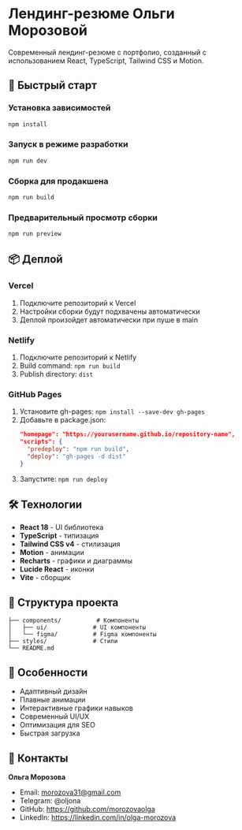 # Лендинг-резюме Ольги Морозовой

Современный лендинг-резюме с портфолио, созданный с использованием React, TypeScript, Tailwind CSS и Motion.

## 🚀 Быстрый старт

### Установка зависимостей
```bash
npm install
```

### Запуск в режиме разработки
```bash
npm run dev
```

### Сборка для продакшена
```bash
npm run build
```

### Предварительный просмотр сборки
```bash
npm run preview
```

## 📦 Деплой

### Vercel
1. Подключите репозиторий к Vercel
2. Настройки сборки будут подхвачены автоматически
3. Деплой произойдет автоматически при пуше в main

### Netlify
1. Подключите репозиторий к Netlify
2. Build command: `npm run build`
3. Publish directory: `dist`

### GitHub Pages
1. Установите gh-pages: `npm install --save-dev gh-pages`
2. Добавьте в package.json:
   ```json
   "homepage": "https://yourusername.github.io/repository-name",
   "scripts": {
     "predeploy": "npm run build",
     "deploy": "gh-pages -d dist"
   }
   ```
3. Запустите: `npm run deploy`

## 🛠 Технологии

- **React 18** - UI библиотека
- **TypeScript** - типизация
- **Tailwind CSS v4** - стилизация
- **Motion** - анимации
- **Recharts** - графики и диаграммы
- **Lucide React** - иконки
- **Vite** - сборщик

## 📁 Структура проекта

```
├── components/          # Компоненты
│   ├── ui/             # UI компоненты
│   └── figma/          # Figma компоненты
├── styles/             # Стили
└── README.md
```

## 🎨 Особенности

- Адаптивный дизайн
- Плавные анимации
- Интерактивные графики навыков
- Современный UI/UX
- Оптимизация для SEO
- Быстрая загрузка

## 📧 Контакты

**Ольга Морозова**
- Email: morozova31@gmail.com
- Telegram: @oljona
- GitHub: https://github.com/morozovaolga
- LinkedIn: https://linkedin.com/in/olga-morozova